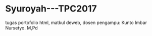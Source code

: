 # Syuroyah---TPC2017
tugas portofolio html, matkul deweb, dosen pengampu: Kunto Imbar Nursetyo. M,Pd
